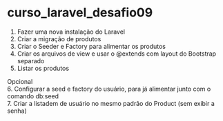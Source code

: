 # curso_laravel_desafio09

1. Fazer uma nova instalação do Laravel
2. Criar a migração de produtos
3. Criar o Seeder e Factory para alimentar os produtos
4. Criar os arquivos de view e usar o @extends com layout do Bootstrap separado
5. Listar os produtos

Opcional  
6. Configurar a seed e factory do usuário, para já alimentar junto com o comando db:seed  
7. Criar a listadem de usuário no mesmo padrão do Product (sem exibir a senha)
